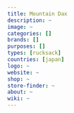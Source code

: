 ```yaml
---
title: Mountain Dax
description: ~
image: ~
categories: []
brands: []
purposes: []
types: [rucksack]
countries: [japan]
logo: ~
website: ~
shop: ~
store-finder: ~
about: ~
wiki: ~
---
```

